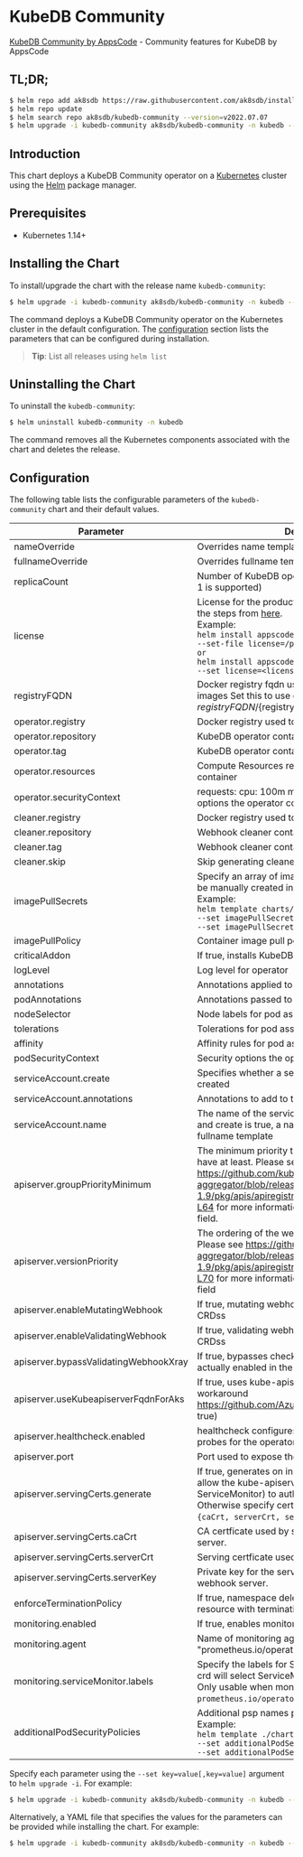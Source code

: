# KubeDB Community

[KubeDB Community by AppsCode](https://github.com/kubedb) - Community features for KubeDB by AppsCode

## TL;DR;

```bash
$ helm repo add ak8sdb https://raw.githubusercontent.com/ak8sdb/installer/master/stable
$ helm repo update
$ helm search repo ak8sdb/kubedb-community --version=v2022.07.07
$ helm upgrade -i kubedb-community ak8sdb/kubedb-community -n kubedb --create-namespace --version=v2022.07.07
```

## Introduction

This chart deploys a KubeDB Community operator on a [Kubernetes](http://kubernetes.io) cluster using the [Helm](https://helm.sh) package manager.

## Prerequisites

- Kubernetes 1.14+

## Installing the Chart

To install/upgrade the chart with the release name `kubedb-community`:

```bash
$ helm upgrade -i kubedb-community ak8sdb/kubedb-community -n kubedb --create-namespace --version=v2022.07.07
```

The command deploys a KubeDB Community operator on the Kubernetes cluster in the default configuration. The [configuration](#configuration) section lists the parameters that can be configured during installation.

> **Tip**: List all releases using `helm list`

## Uninstalling the Chart

To uninstall the `kubedb-community`:

```bash
$ helm uninstall kubedb-community -n kubedb
```

The command removes all the Kubernetes components associated with the chart and deletes the release.

## Configuration

The following table lists the configurable parameters of the `kubedb-community` chart and their default values.

|               Parameter               |                                                                                                                                                                                  Description                                                                                                                                                                                  |                  Default                  |
|---------------------------------------|-------------------------------------------------------------------------------------------------------------------------------------------------------------------------------------------------------------------------------------------------------------------------------------------------------------------------------------------------------------------------------|-------------------------------------------|
| nameOverride                          | Overrides name template                                                                                                                                                                                                                                                                                                                                                       | <code>""</code>                           |
| fullnameOverride                      | Overrides fullname template                                                                                                                                                                                                                                                                                                                                                   | <code>""</code>                           |
| replicaCount                          | Number of KubeDB operator replicas to create (only 1 is supported)                                                                                                                                                                                                                                                                                                            | <code>1</code>                            |
| license                               | License for the product. Get a license by following the steps from [here](https://kubedb.run/docs/latest/setup/install/enterprise#get-a-trial-license). <br> Example: <br> `helm install appscode/kubedb-enterprise \` <br> `--set-file license=/path/to/license/file` <br> `or` <br> `helm install appscode/kubedb-enterprise \` <br> `--set license=<license file content>` | <code>""</code>                           |
| registryFQDN                          | Docker registry fqdn used to pull KubeDB related images Set this to use docker registry hosted at ${registryFQDN}/${registry}/${image}                                                                                                                                                                                                                                        | <code>""</code>                           |
| operator.registry                     | Docker registry used to pull KubeDB operator image                                                                                                                                                                                                                                                                                                                            | <code>ghcr.io/ak8sdb</code>               |
| operator.repository                   | KubeDB operator container image                                                                                                                                                                                                                                                                                                                                               | <code>operator</code>                     |
| operator.tag                          | KubeDB operator container image tag                                                                                                                                                                                                                                                                                                                                           | <code>v2022.07.07</code>                  |
| operator.resources                    | Compute Resources required by the operator container                                                                                                                                                                                                                                                                                                                          | <code>{}</code>                           |
| operator.securityContext              | requests: cpu: 100m memory: 128Mi Security options the operator container should run with                                                                                                                                                                                                                                                                                     | <code>{}</code>                           |
| cleaner.registry                      | Docker registry used to pull Webhook cleaner image                                                                                                                                                                                                                                                                                                                            | <code>appscode</code>                     |
| cleaner.repository                    | Webhook cleaner container image                                                                                                                                                                                                                                                                                                                                               | <code>kubectl</code>                      |
| cleaner.tag                           | Webhook cleaner container image tag                                                                                                                                                                                                                                                                                                                                           | <code>v1.16</code>                        |
| cleaner.skip                          | Skip generating cleaner YAML                                                                                                                                                                                                                                                                                                                                                  | <code>false</code>                        |
| imagePullSecrets                      | Specify an array of imagePullSecrets. Secrets must be manually created in the namespace. <br> Example: <br> `helm template charts/kubedb-community \` <br> `--set imagePullSecrets[0].name=sec0 \` <br> `--set imagePullSecrets[1].name=sec1`                                                                                                                                 | <code>[]</code>                           |
| imagePullPolicy                       | Container image pull policy                                                                                                                                                                                                                                                                                                                                                   | <code>IfNotPresent</code>                 |
| criticalAddon                         | If true, installs KubeDB operator as critical addon                                                                                                                                                                                                                                                                                                                           | <code>false</code>                        |
| logLevel                              | Log level for operator                                                                                                                                                                                                                                                                                                                                                        | <code>3</code>                            |
| annotations                           | Annotations applied to operator deployment                                                                                                                                                                                                                                                                                                                                    | <code>{}</code>                           |
| podAnnotations                        | Annotations passed to operator pod(s).                                                                                                                                                                                                                                                                                                                                        | <code>{}</code>                           |
| nodeSelector                          | Node labels for pod assignment                                                                                                                                                                                                                                                                                                                                                | <code>{"kubernetes.io/os":"linux"}</code> |
| tolerations                           | Tolerations for pod assignment                                                                                                                                                                                                                                                                                                                                                | <code>[]</code>                           |
| affinity                              | Affinity rules for pod assignment                                                                                                                                                                                                                                                                                                                                             | <code>{}</code>                           |
| podSecurityContext                    | Security options the operator pod should run with.                                                                                                                                                                                                                                                                                                                            | <code>{}</code>                           |
| serviceAccount.create                 | Specifies whether a service account should be created                                                                                                                                                                                                                                                                                                                         | <code>true</code>                         |
| serviceAccount.annotations            | Annotations to add to the service account                                                                                                                                                                                                                                                                                                                                     | <code>{}</code>                           |
| serviceAccount.name                   | The name of the service account to use. If not set and create is true, a name is generated using the fullname template                                                                                                                                                                                                                                                        | <code></code>                             |
| apiserver.groupPriorityMinimum        | The minimum priority the webhook api group should have at least. Please see https://github.com/kubernetes/kube-aggregator/blob/release-1.9/pkg/apis/apiregistration/v1beta1/types.go#L58-L64 for more information on proper values of this field.                                                                                                                             | <code>10000</code>                        |
| apiserver.versionPriority             | The ordering of the webhook api inside of the group. Please see https://github.com/kubernetes/kube-aggregator/blob/release-1.9/pkg/apis/apiregistration/v1beta1/types.go#L66-L70 for more information on proper values of this field                                                                                                                                          | <code>15</code>                           |
| apiserver.enableMutatingWebhook       | If true, mutating webhook is configured for KubeDB CRDss                                                                                                                                                                                                                                                                                                                      | <code>true</code>                         |
| apiserver.enableValidatingWebhook     | If true, validating webhook is configured for KubeDB CRDss                                                                                                                                                                                                                                                                                                                    | <code>true</code>                         |
| apiserver.bypassValidatingWebhookXray | If true, bypasses checks that validating webhook is actually enabled in the Kubernetes cluster.                                                                                                                                                                                                                                                                               | <code>false</code>                        |
| apiserver.useKubeapiserverFqdnForAks  | If true, uses kube-apiserver FQDN for AKS cluster to workaround https://github.com/Azure/AKS/issues/522 (default true)                                                                                                                                                                                                                                                        | <code>true</code>                         |
| apiserver.healthcheck.enabled         | healthcheck configures the readiness and liveliness probes for the operator pod.                                                                                                                                                                                                                                                                                              | <code>false</code>                        |
| apiserver.port                        | Port used to expose the operator apiserver                                                                                                                                                                                                                                                                                                                                    | <code>8443</code>                         |
| apiserver.servingCerts.generate       | If true, generates on install/upgrade the certs that allow the kube-apiserver (and potentially ServiceMonitor) to authenticate operators pods. Otherwise specify certs in `apiserver.servingCerts.{caCrt, serverCrt, serverKey}`.                                                                                                                                             | <code>true</code>                         |
| apiserver.servingCerts.caCrt          | CA certficate used by serving certificate of webhook server.                                                                                                                                                                                                                                                                                                                  | <code>""</code>                           |
| apiserver.servingCerts.serverCrt      | Serving certficate used by webhook server.                                                                                                                                                                                                                                                                                                                                    | <code>""</code>                           |
| apiserver.servingCerts.serverKey      | Private key for the serving certificate used by webhook server.                                                                                                                                                                                                                                                                                                               | <code>""</code>                           |
| enforceTerminationPolicy              | If true, namespace deletion will fail if it has a KubeDB resource with terminationPolicy DoNotTerminate                                                                                                                                                                                                                                                                       | <code>true</code>                         |
| monitoring.enabled                    | If true, enables monitoring KubeDB operator                                                                                                                                                                                                                                                                                                                                   | <code>false</code>                        |
| monitoring.agent                      | Name of monitoring agent ("prometheus.io" or "prometheus.io/operator" or "prometheus.io/builtin")                                                                                                                                                                                                                                                                             | <code>""</code>                           |
| monitoring.serviceMonitor.labels      | Specify the labels for ServiceMonitor. Prometheus crd will select ServiceMonitor using these labels. Only usable when monitoring agent is `prometheus.io/operator`.                                                                                                                                                                                                           | <code>{}</code>                           |
| additionalPodSecurityPolicies         | Additional psp names passed to operator <br> Example: <br> `helm template ./chart/kubedb \` <br> `--set additionalPodSecurityPolicies[0]=abc \` <br> `--set additionalPodSecurityPolicies[1]=xyz`                                                                                                                                                                             | <code>[]</code>                           |


Specify each parameter using the `--set key=value[,key=value]` argument to `helm upgrade -i`. For example:

```bash
$ helm upgrade -i kubedb-community ak8sdb/kubedb-community -n kubedb --create-namespace --version=v2022.07.07 --set replicaCount=1
```

Alternatively, a YAML file that specifies the values for the parameters can be provided while
installing the chart. For example:

```bash
$ helm upgrade -i kubedb-community ak8sdb/kubedb-community -n kubedb --create-namespace --version=v2022.07.07 --values values.yaml
```
